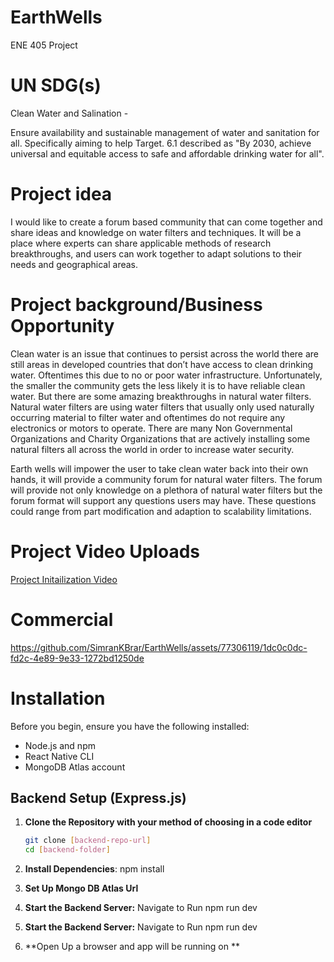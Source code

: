 # EarthWells
ENE 405 Project


# UN SDG(s) #
Clean Water and Salination - 

Ensure availability and sustainable management of water and sanitation for all. Specifically aiming to help Target. 6.1 described as "By 2030, achieve universal and equitable access to safe and affordable drinking water for all". 

# Project idea #

I would like to create a forum based community that can come together and share ideas and knowledge on water filters and techniques. It will be a place where experts can share applicable methods of research breakthroughs, and users can work together to adapt solutions to their needs and geographical areas.

# Project background/Business Opportunity #

Clean water is an issue that continues to persist across the world there are still areas in developed countries that don’t have access to clean drinking water. Oftentimes this due to no or poor water infrastructure. Unfortunately, the smaller the community gets the less likely it is to have reliable clean water. But there are some amazing breakthroughs in natural water filters. Natural water filters are using water filters that usually only used naturally occurring material to filter water and oftentimes do not require any electronics or motors to operate. There are many Non Governmental Organizations and Charity Organizations that are actively installing some natural filters all across the world in order to increase water security.



Earth wells will impower the user to take clean water back into their own hands, it will provide a community forum for natural water filters. The forum will provide not only knowledge on a plethora of natural water filters but the forum format will support any questions users may have. These questions could range from part modification and adaption to scalability limitations.

# Project Video Uploads #

[Project Initailization Video](https://youtu.be/b9MD6Q6DeXw)


# Commercial

https://github.com/SimranKBrar/EarthWells/assets/77306119/1dc0c0dc-fd2c-4e89-9e33-1272bd1250de

# Installation

Before you begin, ensure you have the following installed:

- Node.js and npm
- React Native CLI
- MongoDB Atlas account

## Backend Setup (Express.js)

1. **Clone the Repository with your method of choosing in a code editor**
   ```bash
   git clone [backend-repo-url]
   cd [backend-folder]
   
2. **Install Dependencies**:
    npm install
   
3. **Set Up Mongo DB Atlas Url**
  
4. **Start the Backend Server:**
   Navigate to
   Run
   npm run dev
  
5. **Start the Backend Server:**
 Navigate to
   Run
   npm run dev
6. **Open Up a browser and app will be running on **



